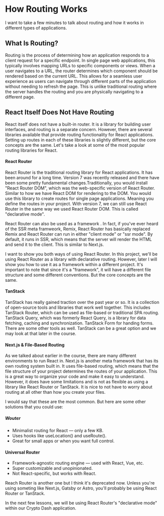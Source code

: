 # How Routing Works

I want to take a few minutes to talk about routing and how it works in different types of applications.

## What Is Routing?

Routing is the process of determining how an application responds to a client request for a specific endpoint. In single page web applications, this typically involves mapping URLs to specific components or views. When a user navigates to a URL, the router determines which component should be rendered based on the current URL. This allows for a seamless user experience as users can navigate through different parts of the application without needing to refresh the page. This is unlike traditional routing where the server handles the routing and you are physically navigating to a different page.

## React Itself Does Not Have Routing

React itself does not have a built-in router. It is a library for building user interfaces, and routing is a separate concern. However, there are several libraries available that provide routing functionality for React applications. Setting up routes in each of these libraries is slightly different, but the core concepts are the same. Let's take a look at some of the most popular routing libraries for React.

#### React Router

React Router is the traditional routing library for React applications. It has been around for a long time. Version 7 was recently released and there have been some pretty fundamental changes.Traditionally, you would install "React Router DOM", which was the web-specific version of React Router. Similar to how we have React DOM for rendering to the DOM. You would use this library to create routes for single page applications. Meaning you define the routes in your project. With version 7, we can still use React Router in the same way we used React Router DOM. This is called "declarative mode".

React Router can also be used as a framework . In fact, if you've ever heard of the SSR meta framweork, Remix, React Router has basically replaced Remix and React Router can run in either "client mode" or "ssr mode". By default, it runs in SSR, which means that the server will render the HTML and send it to the client. This is similar to Next.js.

I want to show you both ways of using React Router. In this project, we'll be using React Router as a library with declarative routing. However, later I will show you how to use it as a framework within a different project. It's important to note that since it's a "framework", it will have a different file structure and some different conventions. But the core concepts are the same.

#### TanStack

TanStack has really gained traction over the past year or so. It is a collection of open-source tools and libraries that work well together. This includes TanStack Router, which can be used as file-based or traditional SPA routing. TanStack Query, which was formerly React Query, is a library for data fetching, caching and synchronization. TanStack Form for handing forms. There are some other tools as well. TanStack can be a great option and we may look at that later in the course.

#### Next.js & File-Based Routing

As we talked about earlier in the course, there are many different environments to run React in. Next.js is another meta framework that has its own routing system built in. It uses file-based routing, which means that the file structure of your project determines the routes of your application. This is a great way to organize your code and make it easy to understand. However, it does have some limitations and is not as flexible as using a library like React Router or TanStack. It is nice to not have to worry about routing at all other than how you create your files.

I would say that these are the most common. But here are some other solutions that you could use:

##### Wouter

- Minimalist routing for React — only a few KB.
- Uses hooks like useLocation() and useRoute().
- Great for small apps or when you want full control.

#### Universal Router

- Framework-agnostic routing engine — used with React, Vue, etc.
- Super customizable and unopinionated.
- Not React-specific, but works with React.

Reach Router is another one but I think it's deprecated now. Unless you're using someting like Next.js, Gatsby or Astro, you'll probably be using React Router or TanStack.

In the next few lessons, we will be using React Router's "declarative mode" within our Crypto Dash application.
